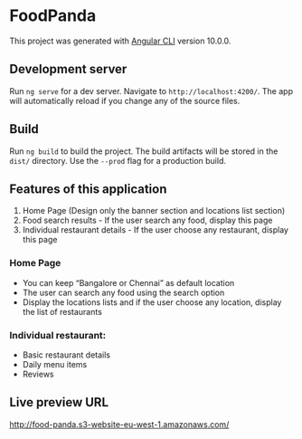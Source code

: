 # FoodPanda

This project was generated with [Angular CLI](https://github.com/angular/angular-cli) version 10.0.0.

## Development server

Run `ng serve` for a dev server. Navigate to `http://localhost:4200/`. The app will automatically reload if you change any of the source files.

## Build

Run `ng build` to build the project. The build artifacts will be stored in the `dist/` directory. Use the `--prod` flag for a production build.

## Features of this application
1. Home Page (Design only the banner section and locations list section)
2. Food search results - If the user search any food, display this page
3. Individual restaurant details - If the user choose any restaurant, display this page

### Home Page
- You can keep “Bangalore or Chennai” as default location
- The user can search any food using the search option
- Display the locations lists and if the user choose any location, display the list of restaurants

### Individual restaurant:
- Basic restaurant details
- Daily menu items
- Reviews

 ## Live preview URL
  http://food-panda.s3-website-eu-west-1.amazonaws.com/

